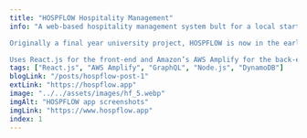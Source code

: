 ```yaml
---
title: "HOSPFLOW Hospitality Management"
info: "A web-based hospitality management system bult for a local startup.

Originally a final year university project, HOSPFLOW is now in the early stages of commercialization.

Uses React.js for the front-end and Amazon’s AWS Amplify for the back-end infrastructure."
tags: ["React.js", "AWS Amplify", "GraphQL", "Node.js", "DynamoDB"]
blogLink: "/posts/hospflow-post-1"
extLink: "https://hospflow.app"
image: "../../assets/images/hf_5.webp"
imgAlt: "HOSPFLOW app screenshots"
imgLink: "https://www.hospflow.app"
index: 1
---
```

